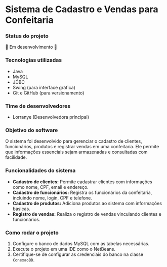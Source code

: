 # Sistema de Cadastro e Vendas para Confeitaria

### Status do projeto
🚧 Em desenvolvimento 🚧

### Tecnologias utilizadas
- Java
- MySQL
- JDBC
- Swing (para interface gráfica)
- Git e GitHub (para versionamento)

### Time de desenvolvedores
- Lorranye (Desenvolvedora principal)

### Objetivo do software
O sistema foi desenvolvido para gerenciar o cadastro de clientes, funcionários, produtos e registrar vendas em uma confeitaria. Ele permite que informações essenciais sejam armazenadas e consultadas com facilidade.

### Funcionalidades do sistema
- **Cadastro de clientes:** Permite cadastrar clientes com informações como nome, CPF, email e endereço.
- **Cadastro de funcionários:** Registra os funcionários da confeitaria, incluindo nome, login, CPF e telefone.
- **Cadastro de produtos:** Adiciona produtos ao sistema com informações básicas.
- **Registro de vendas:** Realiza o registro de vendas vinculando clientes e funcionários.

### Como rodar o projeto
1. Configure o banco de dados MySQL com as tabelas necessárias.
2. Execute o projeto em uma IDE como o NetBeans.
3. Certifique-se de configurar as credenciais do banco na classe `ConexaoBD`.
